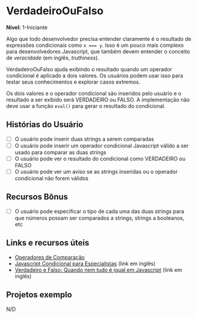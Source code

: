 # VerdadeiroOuFalso

**Nível:** 1-Iniciante

Algo que todo desenvolvedor precisa entender claramente é o resultado de
expressões condicionais como `x === y`. Isso é um pouco mais complexo para
desenvolvedores Javascript, que também devem entender o conceito de _veracidade_ (em inglês, _truthiness_).

VerdadeiroOuFalso ajuda exibindo o resultado quando um operador condicional é
aplicado a dois valores. Os usuários podem usar isso para testar seus conhecimentos e
explorar casos extremos.

Os dois valores e o operador condicional são inseridos pelo usuário e o
resultado a ser exibido será VERDADEIRO ou FALSO. A implementação não deve usar
a função `eval()` para gerar o resultado do condicional.

## Histórias do Usuário

-   [ ] O usuário pode inserir duas strings a serem comparadas
-   [ ] O usuário pode inserir um operador condicional Javascript válido a ser usado para comparar as duas strings
-   [ ] O usuário pode ver o resultado do condicional como VERDADEIRO ou FALSO
-   [ ] O usuário pode ver um aviso se as strings inseridas ou o operador condicional não forem válidos

## Recursos Bônus

-   [ ] O usuário pode especificar o tipo de cada uma das duas strings para que números possam ser comparados a strings, strings a booleanos, etc

## Links e recursos úteis

-   [Operadores de Comparação](https://developer.mozilla.org/pt-BR/docs/Web/JavaScript/Reference/Operators/Comparison_Operators)
-   [Javascript Condicional para Especialistas](https://hackernoon.com/conditional-javascript-for-experts-d2aa456ef67c) (link em inglês)
-   [Verdadeiro e Falso: Quando nem tudo é igual em Javascript](https://www.sitepoint.com/javascript-truthy-falsy/) (link em inglês)

## Projetos exemplo

N/D
